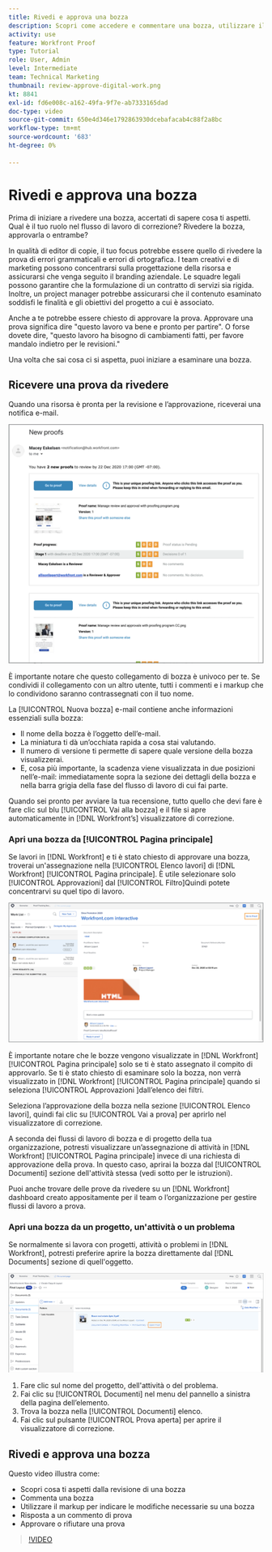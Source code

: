 ```yaml
---
title: Rivedi e approva una bozza
description: Scopri come accedere e commentare una bozza, utilizzare il markup per indicare le modifiche necessarie, rispondere ai commenti della bozza e prendere una decisione su una bozza in [!DNL Workfront].
activity: use
feature: Workfront Proof
type: Tutorial
role: User, Admin
level: Intermediate
team: Technical Marketing
thumbnail: review-approve-digital-work.png
kt: 8841
exl-id: fd6e008c-a162-49fa-9f7e-ab7333165dad
doc-type: video
source-git-commit: 650e4d346e1792863930dcebafacab4c88f2a8bc
workflow-type: tm+mt
source-wordcount: '683'
ht-degree: 0%

---
```


# Rivedi e approva una bozza

Prima di iniziare a rivedere una bozza, accertati di sapere cosa ti aspetti. Qual è il tuo ruolo nel flusso di lavoro di correzione? Rivedere la bozza, approvarla o entrambe?

In qualità di editor di copie, il tuo focus potrebbe essere quello di rivedere la prova di errori grammaticali e errori di ortografica. I team creativi e di marketing possono concentrarsi sulla progettazione della risorsa e assicurarsi che venga seguito il branding aziendale. Le squadre legali possono garantire che la formulazione di un contratto di servizi sia rigida. Inoltre, un project manager potrebbe assicurarsi che il contenuto esaminato soddisfi le finalità e gli obiettivi del progetto a cui è associato.

Anche a te potrebbe essere chiesto di approvare la prova. Approvare una prova significa dire &quot;questo lavoro va bene e pronto per partire&quot;. O forse dovete dire, &quot;questo lavoro ha bisogno di cambiamenti fatti, per favore mandalo indietro per le revisioni.&quot;

Una volta che sai cosa ci si aspetta, puoi iniziare a esaminare una bozza.

## Ricevere una prova da rivedere

Quando una risorsa è pronta per la revisione e l’approvazione, riceverai una notifica e-mail.

![Immagine di un nuovo messaggio e-mail di bozza che richiede la revisione e l’approvazione di due bozze in [!DNL  Workfront].](assets/new-proof-emails.png)

È importante notare che questo collegamento di bozza è univoco per te. Se condividi il collegamento con un altro utente, tutti i commenti e i markup che lo condividono saranno contrassegnati con il tuo nome.

La [!UICONTROL Nuova bozza] e-mail contiene anche informazioni essenziali sulla bozza:

* Il nome della bozza è l’oggetto dell’e-mail.
* La miniatura ti dà un’occhiata rapida a cosa stai valutando.
* Il numero di versione ti permette di sapere quale versione della bozza visualizzerai.
* E, cosa più importante, la scadenza viene visualizzata in due posizioni nell’e-mail: immediatamente sopra la sezione dei dettagli della bozza e nella barra grigia della fase del flusso di lavoro di cui fai parte.

Quando sei pronto per avviare la tua recensione, tutto quello che devi fare è fare clic sul blu [!UICONTROL Vai alla bozza] e il file si apre automaticamente in [!DNL Workfront’s] visualizzatore di correzione.

### Apri una bozza da [!UICONTROL Pagina principale]

Se lavori in [!DNL Workfront] e ti è stato chiesto di approvare una bozza, troverai un&#39;assegnazione nella [!UICONTROL Elenco lavori] di [!DNL Workfront] [!UICONTROL Pagina principale]. È utile selezionare solo [!UICONTROL Approvazioni] dal [!UICONTROL Filtro]Quindi potete concentrarvi su quel tipo di lavoro.

![Immagine di [!DNL Workfront] [!UICONTROL Pagina principale] con [!UICONTROL Approvazioni] filtro attivato e una bozza selezionata dall’elenco.](assets/open-proof-from-home.png)

È importante notare che le bozze vengono visualizzate in [!DNL Workfront] [!UICONTROL Pagina principale] solo se ti è stato assegnato il compito di approvarlo. Se ti è stato chiesto di esaminare solo la bozza, non verrà visualizzato in [!DNL Workfront] [!UICONTROL Pagina principale] quando si seleziona [!UICONTROL Approvazioni ]dall’elenco dei filtri.

Seleziona l’approvazione della bozza nella sezione [!UICONTROL Elenco lavori], quindi fai clic su [!UICONTROL Vai a prova] per aprirlo nel visualizzatore di correzione.

A seconda dei flussi di lavoro di bozza e di progetto della tua organizzazione, potresti visualizzare un’assegnazione di attività in [!DNL Workfront] [!UICONTROL Pagina principale] invece di una richiesta di approvazione della prova. In questo caso, aprirai la bozza dal [!UICONTROL Documenti] sezione dell&#39;attività stessa (vedi sotto per le istruzioni).

Puoi anche trovare delle prove da rivedere su un [!DNL Workfront] dashboard creato appositamente per il team o l’organizzazione per gestire flussi di lavoro a prova.

### Apri una bozza da un progetto, un&#39;attività o un problema

Se normalmente si lavora con progetti, attività o problemi in [!DNL Workfront], potresti preferire aprire la bozza direttamente dal [!DNL Documents] sezione di quell&#39;oggetto.

![Un&#39;immagine del [!UICONTROL Documenti] sezione trovata in un [!DNL  Workfront] con [!UICONTROL Prova aperta ]link evidenziato.](assets/open-proof-from-documents.png)

1. Fare clic sul nome del progetto, dell&#39;attività o del problema.
2. Fai clic su [!UICONTROL Documenti] nel menu del pannello a sinistra della pagina dell’elemento.
3. Trova la bozza nella [!UICONTROL Documenti] elenco.
4. Fai clic sul pulsante [!UICONTROL Prova aperta] per aprire il visualizzatore di correzione.

## Rivedi e approva una bozza

Questo video illustra come:

* Scopri cosa ti aspetti dalla revisione di una bozza
* Commenta una bozza
* Utilizzare il markup per indicare le modifiche necessarie su una bozza
* Risposta a un commento di prova
* Approvare o rifiutare una prova

>[!VIDEO](https://video.tv.adobe.com/v/335141/?quality=12&learn=on)

<!--
#### Learn more
* Create and manage proof comments
* Make decisions on a proof
* Review a static proof
* Tag users to share a proof
* Notifications for proof comments and decisions
-->

<!--
#### Guides
* Reviewing proofs in [!DNL Workfront]
* -->
